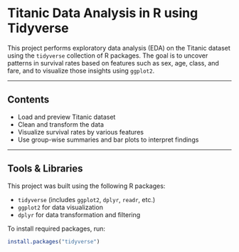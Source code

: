 # Titanic Data Analysis in R using Tidyverse

This project performs exploratory data analysis (EDA) on the Titanic dataset using the `tidyverse` collection of R packages. The goal is to uncover patterns in survival rates based on features such as sex, age, class, and fare, and to visualize those insights using `ggplot2`.

---

## Contents

- Load and preview Titanic dataset
- Clean and transform the data
- Visualize survival rates by various features
- Use group-wise summaries and bar plots to interpret findings

---

##  Tools & Libraries

This project was built using the following R packages:

- `tidyverse` (includes `ggplot2`, `dplyr`, `readr`, etc.)
- `ggplot2` for data visualization
- `dplyr` for data transformation and filtering

To install required packages, run:

```R
install.packages("tidyverse")
